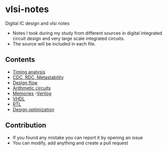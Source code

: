 # vlsi-notes
Digital IC design and vlsi notes
- Notes I took during my study from different sources in digital integrated circuit design and very large scale integrated circuits.
- The source will be included in each file.

## Contents
- [Timing analysis](timing-analysis)
- [CDC, RDC, Metastability](clock)
- [Design flow](design-flow)
- [Arithmetic circuits](arithmetic-circuits)
- [Memories](memories)
-[Verilog](verilog)
- [VHDL](vhdl)
- [RTL](rtl)
- [Design optimization](digital-optimization/digital-optimization.md)

## Contribution
- If you found any mistake you can report it by opening an issue
- You can modify, add anything and create a pull request
